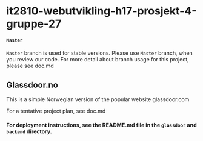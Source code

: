 # it2810-webutvikling-h17-prosjekt-4-gruppe-27

#### `Master`
`Master` branch is used for stable versions. 
Please use `Master` branch, when you review our code.
For more detail about branch usage for this project, please see doc.md

## Glassdoor.no
This is a simple Norwegian version of the popular website glassdoor.com

For a tentative project plan, see doc.md

#### For deployment instructions, see the README.md file in the `glassdoor` and `backend` directory. 


